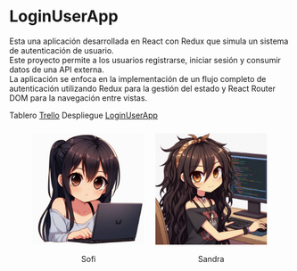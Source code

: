 # LoginUserApp 
Esta una aplicación desarrollada en React con Redux que simula un sistema de autenticación de usuario.<br>
Este proyecto permite a los usuarios registrarse, iniciar sesión y consumir datos de una API externa.<br>
La aplicación se enfoca en la implementación de un flujo completo de autenticación utilizando Redux para la gestión del estado y React Router DOM para la navegación entre vistas.

Tablero [Trello](https://trello.com/b/Wk9DXmfR/loginuserapp)
Despliegue [LoginUserApp](https://loginuserapp.netlify.app)

<div style="display: flex; justify-content: center; align-items: center;">
  <div style="text-align: center; margin: 10px;">
    <img src="./public/sofi.jpeg" alt="Sofi" width="200" height="200">
    <p>Sofi</p>
  </div>
  <div style="text-align: center; margin: 10px;">
    <img src="./public/sandra.jpeg" alt="Sandra" width="200" height="200">
    <p>Sandra</p>
  </div>
</div>